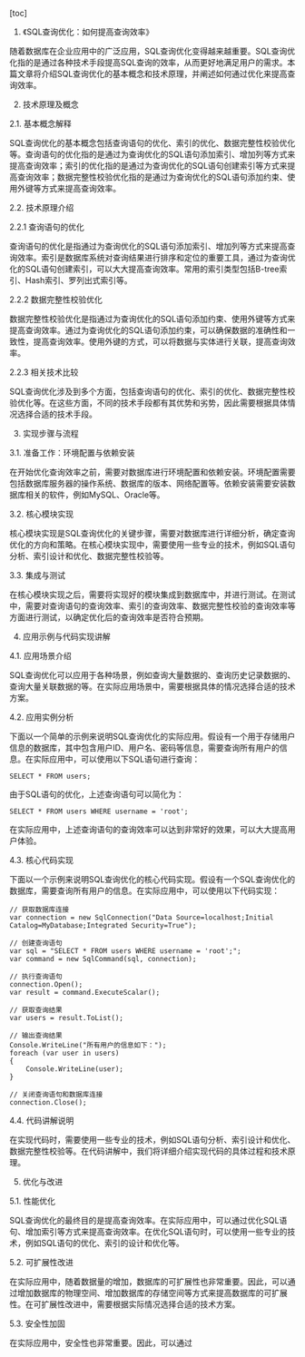 
[toc]                    
                
                
1. 《SQL查询优化：如何提高查询效率》

随着数据库在企业应用中的广泛应用，SQL查询优化变得越来越重要。SQL查询优化指的是通过各种技术手段提高SQL查询的效率，从而更好地满足用户的需求。本篇文章将介绍SQL查询优化的基本概念和技术原理，并阐述如何通过优化来提高查询效率。

2. 技术原理及概念

2.1. 基本概念解释

SQL查询优化的基本概念包括查询语句的优化、索引的优化、数据完整性校验优化等。查询语句的优化指的是通过为查询优化的SQL语句添加索引、增加列等方式来提高查询效率；索引的优化指的是通过为查询优化的SQL语句创建索引等方式来提高查询效率；数据完整性校验优化指的是通过为查询优化的SQL语句添加约束、使用外键等方式来提高查询效率。

2.2. 技术原理介绍

2.2.1 查询语句的优化

查询语句的优化是指通过为查询优化的SQL语句添加索引、增加列等方式来提高查询效率。索引是数据库系统对查询结果进行排序和定位的重要工具，通过为查询优化的SQL语句创建索引，可以大大提高查询效率。常用的索引类型包括B-tree索引、Hash索引、罗列出式索引等。

2.2.2 数据完整性校验优化

数据完整性校验优化是指通过为查询优化的SQL语句添加约束、使用外键等方式来提高查询效率。通过为查询优化的SQL语句添加约束，可以确保数据的准确性和一致性，提高查询效率。使用外键的方式，可以将数据与实体进行关联，提高查询效率。

2.2.3 相关技术比较

SQL查询优化涉及到多个方面，包括查询语句的优化、索引的优化、数据完整性校验优化等。在这些方面，不同的技术手段都有其优势和劣势，因此需要根据具体情况选择合适的技术手段。

3. 实现步骤与流程

3.1. 准备工作：环境配置与依赖安装

在开始优化查询效率之前，需要对数据库进行环境配置和依赖安装。环境配置需要包括数据库服务器的操作系统、数据库的版本、网络配置等。依赖安装需要安装数据库相关的软件，例如MySQL、Oracle等。

3.2. 核心模块实现

核心模块实现是SQL查询优化的关键步骤，需要对数据库进行详细分析，确定查询优化的方向和策略。在核心模块实现中，需要使用一些专业的技术，例如SQL语句分析、索引设计和优化、数据完整性校验等。

3.3. 集成与测试

在核心模块实现之后，需要将实现好的模块集成到数据库中，并进行测试。在测试中，需要对查询语句的查询效率、索引的查询效率、数据完整性校验的查询效率等方面进行测试，以确定优化后的查询效率是否符合预期。

4. 应用示例与代码实现讲解

4.1. 应用场景介绍

SQL查询优化可以应用于各种场景，例如查询大量数据的、查询历史记录数据的、查询大量关联数据的等。在实际应用场景中，需要根据具体的情况选择合适的技术方案。

4.2. 应用实例分析

下面以一个简单的示例来说明SQL查询优化的实际应用。假设有一个用于存储用户信息的数据库，其中包含用户ID、用户名、密码等信息，需要查询所有用户的信息。在实际应用中，可以使用以下SQL语句进行查询：

```
SELECT * FROM users;
```

由于SQL语句的优化，上述查询语句可以简化为：

```
SELECT * FROM users WHERE username = 'root';
```

在实际应用中，上述查询语句的查询效率可以达到非常好的效果，可以大大提高用户体验。

4.3. 核心代码实现

下面以一个示例来说明SQL查询优化的核心代码实现。假设有一个SQL查询优化的数据库，需要查询所有用户的信息。在实际应用中，可以使用以下代码实现：

```
// 获取数据库连接
var connection = new SqlConnection("Data Source=localhost;Initial Catalog=MyDatabase;Integrated Security=True");

// 创建查询语句
var sql = "SELECT * FROM users WHERE username = 'root';";
var command = new SqlCommand(sql, connection);

// 执行查询语句
connection.Open();
var result = command.ExecuteScalar();

// 获取查询结果
var users = result.ToList();

// 输出查询结果
Console.WriteLine("所有用户的信息如下：");
foreach (var user in users)
{
    Console.WriteLine(user);
}

// 关闭查询语句和数据库连接
connection.Close();
```

4.4. 代码讲解说明

在实现代码时，需要使用一些专业的技术，例如SQL语句分析、索引设计和优化、数据完整性校验等。在代码讲解中，我们将详细介绍实现代码的具体过程和技术原理。

5. 优化与改进

5.1. 性能优化

SQL查询优化的最终目的是提高查询效率。在实际应用中，可以通过优化SQL语句、增加索引等方式来提高查询效率。在优化SQL语句时，可以使用一些专业的技术，例如SQL语句的优化、索引的设计和优化等。

5.2. 可扩展性改进

在实际应用中，随着数据量的增加，数据库的可扩展性也非常重要。因此，可以通过增加数据库的物理空间、增加数据库的存储空间等方式来提高数据库的可扩展性。在可扩展性改进中，需要根据实际情况选择合适的技术方案。

5.3. 安全性加固

在实际应用中，安全性也非常重要。因此，可以通过

